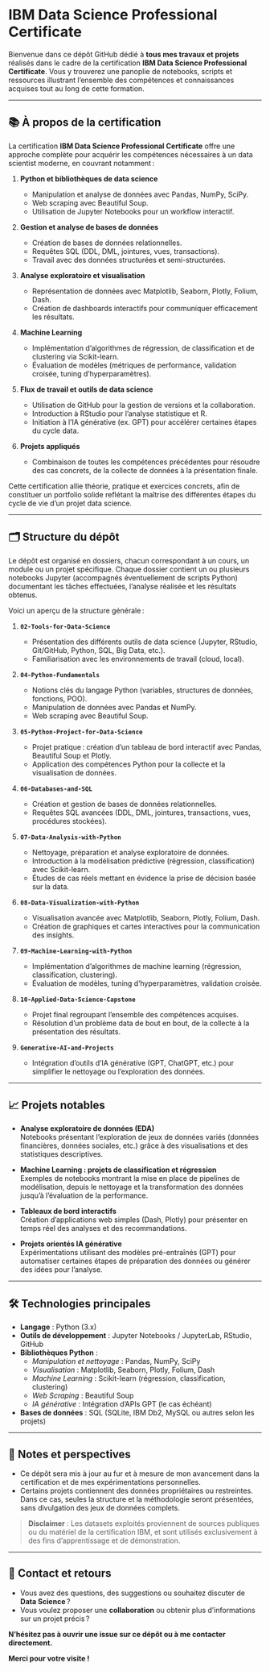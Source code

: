 # IBM Data Science Professional Certificate

Bienvenue dans ce dépôt GitHub dédié à **tous mes travaux et projets** réalisés dans le cadre de la certification **IBM Data Science Professional Certificate**. Vous y trouverez une panoplie de notebooks, scripts et ressources illustrant l’ensemble des compétences et connaissances acquises tout au long de cette formation.

---

## 📚 À propos de la certification

La certification **IBM Data Science Professional Certificate** offre une approche complète pour acquérir les compétences nécessaires à un data scientist moderne, en couvrant notamment :

1. **Python et bibliothèques de data science**  
   - Manipulation et analyse de données avec Pandas, NumPy, SciPy.  
   - Web scraping avec Beautiful Soup.  
   - Utilisation de Jupyter Notebooks pour un workflow interactif.

2. **Gestion et analyse de bases de données**  
   - Création de bases de données relationnelles.  
   - Requêtes SQL (DDL, DML, jointures, vues, transactions).  
   - Travail avec des données structurées et semi-structurées.

3. **Analyse exploratoire et visualisation**  
   - Représentation de données avec Matplotlib, Seaborn, Plotly, Folium, Dash.  
   - Création de dashboards interactifs pour communiquer efficacement les résultats.

4. **Machine Learning**  
   - Implémentation d’algorithmes de régression, de classification et de clustering via Scikit-learn.  
   - Évaluation de modèles (métriques de performance, validation croisée, tuning d’hyperparamètres).

5. **Flux de travail et outils de data science**  
   - Utilisation de GitHub pour la gestion de versions et la collaboration.  
   - Introduction à RStudio pour l’analyse statistique et R.  
   - Initiation à l’IA générative (ex. GPT) pour accélérer certaines étapes du cycle data.

6. **Projets appliqués**  
   - Combinaison de toutes les compétences précédentes pour résoudre des cas concrets, de la collecte de données à la présentation finale.

Cette certification allie théorie, pratique et exercices concrets, afin de constituer un portfolio solide reflétant la maîtrise des différentes étapes du cycle de vie d’un projet data science.

---

## 🗂 Structure du dépôt

Le dépôt est organisé en dossiers, chacun correspondant à un cours, un module ou un projet spécifique. Chaque dossier contient un ou plusieurs notebooks Jupyter (accompagnés éventuellement de scripts Python) documentant les tâches effectuées, l’analyse réalisée et les résultats obtenus.

Voici un aperçu de la structure générale :

1. **`02-Tools-for-Data-Science`**  
   - Présentation des différents outils de data science (Jupyter, RStudio, Git/GitHub, Python, SQL, Big Data, etc.).  
   - Familiarisation avec les environnements de travail (cloud, local).

2. **`04-Python-Fundamentals`**  
   - Notions clés du langage Python (variables, structures de données, fonctions, POO).  
   - Manipulation de données avec Pandas et NumPy.  
   - Web scraping avec Beautiful Soup.

3. **`05-Python-Project-for-Data-Science`**  
   - Projet pratique : création d’un tableau de bord interactif avec Pandas, Beautiful Soup et Plotly.  
   - Application des compétences Python pour la collecte et la visualisation de données.

4. **`06-Databases-and-SQL`**  
   - Création et gestion de bases de données relationnelles.  
   - Requêtes SQL avancées (DDL, DML, jointures, transactions, vues, procédures stockées).

5. **`07-Data-Analysis-with-Python`**  
   - Nettoyage, préparation et analyse exploratoire de données.  
   - Introduction à la modélisation prédictive (régression, classification) avec Scikit-learn.  
   - Études de cas réels mettant en évidence la prise de décision basée sur la data.

6. **`08-Data-Visualization-with-Python`**  
   - Visualisation avancée avec Matplotlib, Seaborn, Plotly, Folium, Dash.  
   - Création de graphiques et cartes interactives pour la communication des insights.

7. **`09-Machine-Learning-with-Python`**  
   - Implémentation d’algorithmes de machine learning (régression, classification, clustering).  
   - Évaluation de modèles, tuning d’hyperparamètres, validation croisée.

8. **`10-Applied-Data-Science-Capstone`**  
   - Projet final regroupant l’ensemble des compétences acquises.  
   - Résolution d’un problème data de bout en bout, de la collecte à la présentation des résultats.

9. **`Generative-AI-and-Projects`**
   - Intégration d’outils d’IA générative (GPT, ChatGPT, etc.) pour simplifier le nettoyage ou l’exploration des données. 

---

## 📈 Projets notables

- **Analyse exploratoire de données (EDA)**  
  Notebooks présentant l’exploration de jeux de données variés (données financières, données sociales, etc.) grâce à des visualisations et des statistiques descriptives.

- **Machine Learning : projets de classification et régression**  
  Exemples de notebooks montrant la mise en place de pipelines de modélisation, depuis le nettoyage et la transformation des données jusqu’à l’évaluation de la performance.

- **Tableaux de bord interactifs**  
  Création d’applications web simples (Dash, Plotly) pour présenter en temps réel des analyses et des recommandations.

- **Projets orientés IA générative**  
  Expérimentations utilisant des modèles pré-entraînés (GPT) pour automatiser certaines étapes de préparation des données ou générer des idées pour l’analyse.

---

## 🛠 Technologies principales

- **Langage** : Python (3.x)  
- **Outils de développement** : Jupyter Notebooks / JupyterLab, RStudio, GitHub  
- **Bibliothèques Python** :  
  - *Manipulation et nettoyage* : Pandas, NumPy, SciPy  
  - *Visualisation* : Matplotlib, Seaborn, Plotly, Folium, Dash  
  - *Machine Learning* : Scikit-learn (régression, classification, clustering)  
  - *Web Scraping* : Beautiful Soup  
  - *IA générative* : Intégration d’APIs GPT (le cas échéant)  
- **Bases de données** : SQL (SQLite, IBM Db2, MySQL ou autres selon les projets)

---

## 📝 Notes et perspectives

- Ce dépôt sera mis à jour au fur et à mesure de mon avancement dans la certification et de mes expérimentations personnelles.  
- Certains projets contiennent des données propriétaires ou restreintes. Dans ce cas, seules la structure et la méthodologie seront présentées, sans divulgation des jeux de données complets.

> **Disclaimer** : Les datasets exploités proviennent de sources publiques ou du matériel de la certification IBM, et sont utilisés exclusivement à des fins d’apprentissage et de démonstration.

---

## 🤝 Contact et retours

- Vous avez des questions, des suggestions ou souhaitez discuter de **Data Science** ?  
- Vous voulez proposer une **collaboration** ou obtenir plus d’informations sur un projet précis ?

**N’hésitez pas à ouvrir une issue sur ce dépôt ou à me contacter directement.**  

**Merci pour votre visite !** 

